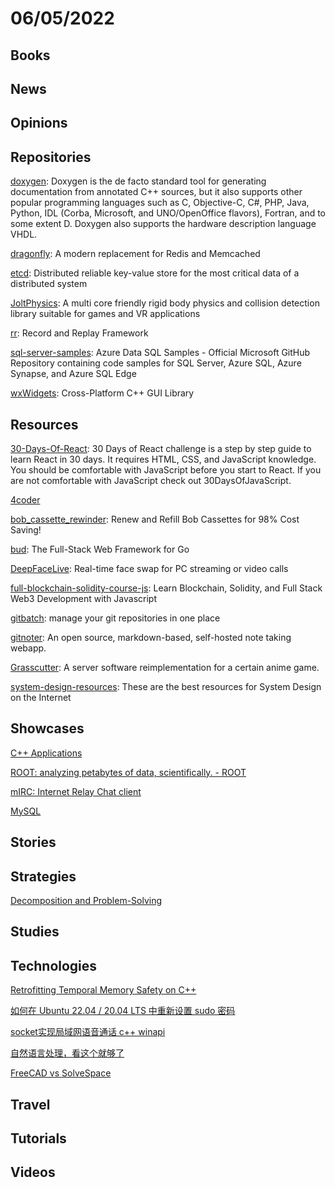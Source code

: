# 06/05/2022

## Books

## News

## Opinions

## Repositories
[doxygen](https://github.com/doxygen/doxygen): Doxygen is the de facto standard tool for generating documentation from annotated C++ sources, but it also supports other popular programming languages such as C, Objective-C, C#, PHP, Java, Python, IDL (Corba, Microsoft, and UNO/OpenOffice flavors), Fortran, and to some extent D. Doxygen also supports the hardware description language VHDL.

[dragonfly](https://github.com/dragonflydb/dragonfly): A modern replacement for Redis and Memcached

[etcd](https://github.com/etcd-io/etcd): Distributed reliable key-value store for the most critical data of a distributed system

[JoltPhysics](https://github.com/jrouwe/JoltPhysics): A multi core friendly rigid body physics and collision detection library suitable for games and VR applications

[rr](https://github.com/rr-debugger/rr): Record and Replay Framework

[sql-server-samples](https://github.com/microsoft/sql-server-samples): Azure Data SQL Samples - Official Microsoft GitHub Repository containing code samples for SQL Server, Azure SQL, Azure Synapse, and Azure SQL Edge

[wxWidgets](https://github.com/wxWidgets/wxWidgets): Cross-Platform C++ GUI Library

## Resources
[30-Days-Of-React](https://github.com/Asabeneh/30-Days-Of-React): 30 Days of React challenge is a step by step guide to learn React in 30 days. It requires HTML, CSS, and JavaScript knowledge. You should be comfortable with JavaScript before you start to React. If you are not comfortable with JavaScript check out 30DaysOfJavaScript.

[4coder](https://github.com/Dion-Systems/4coder)

[bob_cassette_rewinder](https://github.com/dekuNukem/bob_cassette_rewinder): Renew and Refill Bob Cassettes for 98% Cost Saving!

[bud](https://github.com/livebud/bud): The Full-Stack Web Framework for Go

[DeepFaceLive](https://github.com/iperov/DeepFaceLive): Real-time face swap for PC streaming or video calls

[full-blockchain-solidity-course-js](https://github.com/smartcontractkit/full-blockchain-solidity-course-js): Learn Blockchain, Solidity, and Full Stack Web3 Development with Javascript

[gitbatch](https://github.com/isacikgoz/gitbatch): manage your git repositories in one place

[gitnoter](https://github.com/git-noter/gitnoter): An open source, markdown-based, self-hosted note taking webapp.

[Grasscutter](https://github.com/Grasscutters/Grasscutter): A server software reimplementation for a certain anime game.

[system-design-resources](https://github.com/InterviewReady/system-design-resources): These are the best resources for System Design on the Internet

## Showcases
[C++ Applications](https://stroustrup.com/applications.html)

[ROOT: analyzing petabytes of data, scientifically. - ROOT](https://root.cern/)

[mIRC: Internet Relay Chat client](https://www.mirc.com/)

[MySQL](https://www.mysql.com/)

## Stories

## Strategies
[Decomposition and Problem-Solving](https://www.erichgrunewald.com/posts/decomposition-and-problem-solving/)

## Studies

## Technologies
[Retrofitting Temporal Memory Safety on C++](https://security.googleblog.com/2022/05/retrofitting-temporal-memory-safety-on-c.html)

[如何在 Ubuntu 22.04 / 20.04 LTS 中重新设置 sudo 密码](https://linux.cn/article-14648-1.html)

[socket实现局域网语音通话 c++ winapi](https://juejin.cn/post/7104222331941158926)

[自然语言处理，看这个就够了](https://www.oschina.net/project/awesome?columnId=10)

[FreeCAD vs SolveSpace](https://incoherency.co.uk/blog/stories/freecad-vs-solvespace.html)

## Travel

## Tutorials

## Videos
